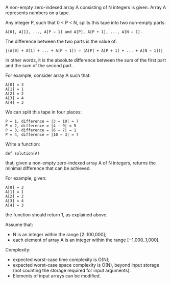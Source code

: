 A non-empty zero-indexed array A consisting of N integers is given. Array A
represents numbers on a tape.

Any integer P, such that 0 < P < N, splits this tape into two non-empty parts:
```
A[0], A[1], ..., A[P − 1] and A[P], A[P + 1], ..., A[N − 1].
```

The difference between the two parts is the value of:
```
|(A[0] + A[1] + ... + A[P − 1]) − (A[P] + A[P + 1] + ... + A[N − 1])|
```

In other words, it is the absolute difference between the sum of the first part
and the sum of the second part.

For example, consider array A such that:
```
A[0] = 3
A[1] = 1
A[2] = 2
A[3] = 4
A[4] = 3
```

We can split this tape in four places:
```
P = 1, difference = |3 − 10| = 7 
P = 2, difference = |4 − 9| = 5 
P = 3, difference = |6 − 7| = 1 
P = 4, difference = |10 − 3| = 7 
```

Write a function:
```
def solution(A)
```

that, given a non-empty zero-indexed array A of N integers, returns the minimal
difference that can be achieved.

For example, given:
```
A[0] = 3
A[1] = 1
A[2] = 2
A[3] = 4
A[4] = 3
```
the function should return 1, as explained above.

Assume that:
* N is an integer within the range [2..100,000];
* each element of array A is an integer within the range [−1,000..1,000].

Complexity:
* expected worst-case time complexity is O(N);
* expected worst-case space complexity is O(N), beyond input storage (not
  counting the storage required for input arguments).
* Elements of input arrays can be modified.
